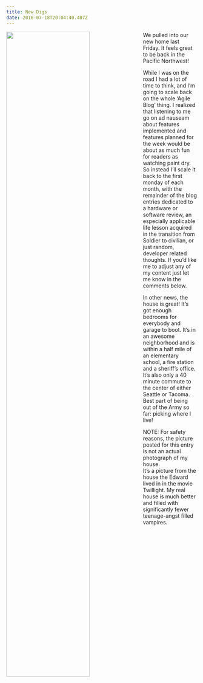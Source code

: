 ```yaml
---
title: New Digs
date: 2016-07-18T20:04:40.407Z
---
```

<img style="float: left; margin:0 2em 1em 0; width: 66%" src="/img/blog/house.jpg"/> We pulled into our new home last Friday.  It feels great to be back in the Pacific Northwest!

While I was on the road I had a lot of time to think, and I’m going to scale back on the whole ‘Agile Blog’ thing.  I realized that listening to me go on ad nauseam about features implemented and features planned for the week would be about as much fun for readers as watching paint dry.  So instead I’ll scale it back to the
first monday of each month, with the remainder of the blog entries dedicated to a hardware or software review, an especially applicable life lesson acquired in the transition from Soldier to civilian, or just random, developer related thoughts.  If you’d like me to adjust any of my content just let me know in the comments below.

In other news, the house is great!  It’s got enough bedrooms for everybody and garage to boot. It’s in an awesome neighborhood and is within a half mile of an elementary school, a fire station and a sheriff’s office.  It’s also only a 40 minute commute to the center of either Seattle or Tacoma.  Best part of being out of the Army so far: picking where I live!

NOTE: For safety reasons, the picture posted for this entry is not an actual photograph of my house.\
It’s a picture from the house the Edward lived in in the movie Twillight.  My real house is much better and filled with significantly fewer teenage-angst filled vampires.
